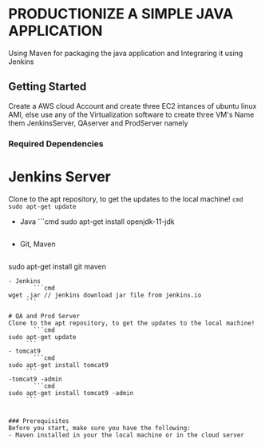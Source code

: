 # PRODUCTIONIZE A SIMPLE JAVA APPLICATION
Using Maven for packaging the java application and Integraring it using Jenkins

## Getting Started
Create a AWS cloud Account and create three EC2 intances of ubuntu linux AMI, else use any of the Virtualization
software to create three VM's
Name them JenkinsServer, QAserver and ProdServer namely

### Required Dependencies 
# Jenkins Server
Clone to the apt repository, to get the updates to the local machine!
       ```cmd
sudo apt-get update
     ```
- Java
       ```cmd
  sudo apt-get install openjdk-11-jdk
     ```
- Git, Maven
     ```cmd
sudo apt-get install git maven
```
- Jenkins
       ```cmd
wget .jar // jenkins download jar file from jenkins.io
     ```

# QA and Prod Server
Clone to the apt repository, to get the updates to the local machine!
       ```cmd
sudo apt-get update
     ```
- tomcat9
       ```cmd
sudo apt-get install tomcat9
     ```
-tomcat9 -admin
       ```cmd
sudo apt-get install tomcat9 -admin
     ```


### Prerequisites
Before you start, make sure you have the following:
- Maven installed in your the local machine or in the cloud server
